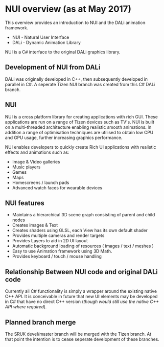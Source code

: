 # NUI overview (as at May 2017)

This overview provides an introduction to NUI and the DALi animation framework.

+ NUI  - Natural User Interface
+ DALi - Dynamic Animation Library

NUI is a C# interface to the original DALi graphics library.

## Development of NUI from DALi

DALi was originally developed in C++, then subsequently developed in parallel in C#. A seperate Tizen
NUI branch was created from this C# DALi branch.

## NUI 

NUI is a cross platform library for creating applications with rich GUI. These applications are run on a
range of Tizen devices such as TV's. NUI is built on a multi-threaded architecture enabling realistic
smooth animations. In addition a range of optimisation techniques are utilised to obtain low CPU and GPU
usage, further increasing graphics performance.

NUI enables developers to quickly create Rich UI applications with realistic effects and animations such as:

 + Image & Video galleries
 + Music players
 + Games
 + Maps
 + Homescreens / launch pads
 + Advanced watch faces for wearable devices

## NUI features

 + Maintains a hierarchical 3D scene graph consisting of parent and child nodes
 + Creates images & Text
 + Creates shaders using GLSL, each View has its own default shader
 + Provides multiple cameras and render targets
 + Provides Layers to aid in 2D UI layout
 + Automatic background loading of resources ( images / text / meshes )
 + Easy to use Animation framework using 3D Math.
 + Provides keyboard / touch / mouse handling

## Relationship Between NUI code and original DALi code

Currently all C# functionality is simply a wrapper around the existing native C++ API. It is conceivable in
future that new UI elements may be developed in C# that have no direct C++ version (_though would still use the
native C++ API where required_).

## Planned branch merge

The SRUK devel/master branch will be merged with the Tizen branch. At that point the intention is to cease seperate
development of these branches.


